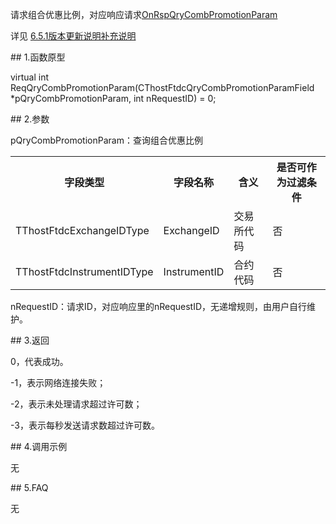 <p>请求组合优惠比例，对应响应请求<a href="../../CTHOSTFTDCTRADERAPI/ONRSPQRYCOMBPROMOTIONPARAM/">OnRspQryCombPromotionParam</a></p>
<p>详见  <a href="../../../6.5.1BBGXSMBCSM/">6.5.1版本更新说明补充说明</a></p>
<span class="anchor" id="0d26f98b-bbee-4beb-9047-995c153e266c"></span>
## 1.函数原型
<p>virtual int ReqQryCombPromotionParam(CThostFtdcQryCombPromotionParamField *pQryCombPromotionParam, int nRequestID) = 0;</p>
<span class="anchor" id="10235ea5-b89a-4b89-803e-6646ad5e09e2"></span>
## 2.参数
<p>pQryCombPromotionParam：查询组合优惠比例</p>
<table><tr><th style="TEXT-ALIGN: center;">字段类型</th><th style="TEXT-ALIGN: center;">字段名称</th><th style="TEXT-ALIGN: center;">含义</th><th style="TEXT-ALIGN: center;">是否可作为过滤条件</th></tr><tr><td style="TEXT-ALIGN: left;">TThostFtdcExchangeIDType</td>
<td style="TEXT-ALIGN: left;">ExchangeID</td>
<td style="TEXT-ALIGN: left;">交易所代码</td>
<td style="TEXT-ALIGN: left;">否</td>
</tr>
<tr><td style="TEXT-ALIGN: left;">TThostFtdcInstrumentIDType</td>
<td style="TEXT-ALIGN: left;">InstrumentID</td>
<td style="TEXT-ALIGN: left;">合约代码</td>
<td style="TEXT-ALIGN: left;">否</td>
</tr>
</table>
<p>nRequestID：请求ID，对应响应里的nRequestID，无递增规则，由用户自行维护。</p>
<span class="anchor" id="18e10ddb-136e-4612-a3e9-f3c74754b5d2"></span>
## 3.返回
<p>0，代表成功。</p>
<p>-1，表示网络连接失败；</p>
<p>-2，表示未处理请求超过许可数；</p>
<p>-3，表示每秒发送请求数超过许可数。</p>
<span class="anchor" id="8fe52699-959e-410f-a7a0-1ec3049f2445"></span>
## 4.调用示例
<p>无</p>
<span class="anchor" id="b9a7dc71-470d-407b-9c40-f80fa7a5b479"></span>
## 5.FAQ
<p>无</p>
